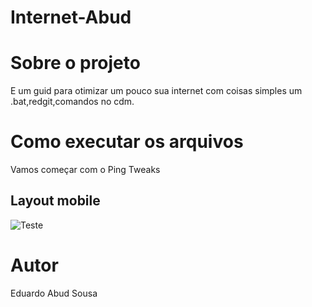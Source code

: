 # Internet-Abud

# Sobre o projeto
E um guid para otimizar um pouco sua internet com coisas simples um .bat,redgit,comandos no cdm.

# Como executar os arquivos
Vamos começar com o Ping Tweaks

## Layout mobile
![Teste](https://raw.githubusercontent.com/esabud/Internet-Abud/blob/tesetg/assets/src/ping.png)

# Autor

Eduardo Abud Sousa
